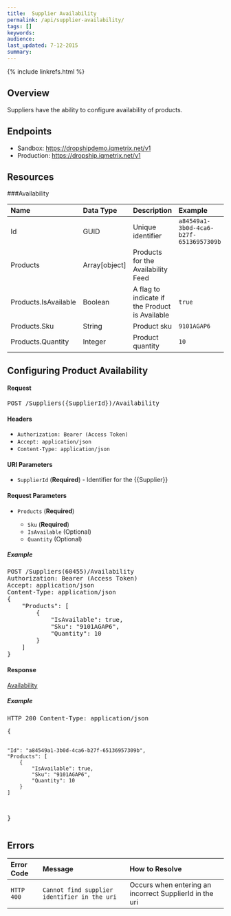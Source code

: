```yaml
---
title:  Supplier Availability
permalink: /api/supplier-availability/
tags: []
keywords: 
audience: 
last_updated: 7-12-2015
summary: 
---
```

{% include linkrefs.html %}


## Overview

Suppliers have the ability to configure availability of products.


## Endpoints

* Sandbox: <a href="https://dropshipdemo.iqmetrix.net/v1">https://dropshipdemo.iqmetrix.net/v1</a>
* Production: <a href="https://dropship.iqmetrix.net/v1">https://dropship.iqmetrix.net/v1</a>

## Resources

###Availability

| Name | Data Type | Description | Example |
|:-----|:----------|:------------|:--------|
| Id | GUID | Unique identifier | `a84549a1-3b0d-4ca6-b27f-65136957309b` |
| Products | Array[object] | Products for the Availability Feed |  |
| Products.IsAvailable | Boolean | A flag to indicate if the Product is Available | `true` |
| Products.Sku | String | Product sku | `9101AGAP6` |
| Products.Quantity | Integer | Product quantity | `10` |








<h2 id='configuring-product-availability' class='clickable-header top-level-header'>Configuring Product Availability</h2>



<h4>Request</h4>

<pre>
POST /Suppliers({SupplierId})/Availability
</pre>

#### Headers


* `Authorization: Bearer (Access Token)`
* `Accept: application/json`
* `Content-Type: application/json`



#### URI Parameters


* `SupplierId` (**Required**)  - Identifier for the {{Supplier}} 



#### Request Parameters

<ul><li><code>Products</code> (<strong>Required</strong>) </li><ul><li><code>Sku</code> (<strong>Required</strong>) </li><li><code>IsAvailable</code> (Optional) </li><li><code>Quantity</code> (Optional) </li></ul></ul>

<h5>Example</h5>

<pre>
POST /Suppliers(60455)/Availability
Authorization: Bearer (Access Token)
Accept: application/json
Content-Type: application/json
{
    "Products": [
        {
            "IsAvailable": true,
            "Sku": "9101AGAP6",
            "Quantity": 10
        }
    ]
}
</pre>

#### Response


<a href='#availability'>Availability</a>

<h5>Example</h5>

<pre>
HTTP 200 Content-Type: application/json
</pre><pre>{
    "Id": "a84549a1-3b0d-4ca6-b27f-65136957309b",
    "Products": [
        {
            "IsAvailable": true,
            "Sku": "9101AGAP6",
            "Quantity": 10
        }
    ]
}</pre>

## Errors


| Error Code | Message | How to Resolve |
|:-----------|:--------|:---------------|
| `HTTP 400` | `Cannot find supplier identifier in the uri` | Occurs when entering an incorrect SupplierId in the uri |
